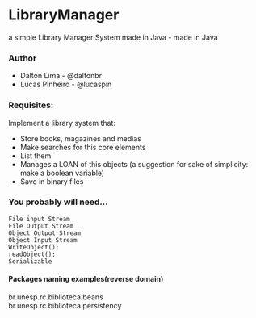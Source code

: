 # LibraryManager
a simple Library Manager System made in Java - made in Java

### Author

* Dalton Lima - @daltonbr
* Lucas Pinheiro - @lucaspin

### Requisites: 
Implement a library system that:
* Store books, magazines and medias
* Make searches for this core elements
* List them
* Manages a LOAN of this objects (a suggestion for sake of simplicity: make
a boolean variable)
* Save in binary files

### You probably will need...
    File input Stream
    File Output Stream
    Object Output Stream
    Object Input Stream
    WriteObject();
    readObject();
    Serializable

#### Packages naming examples(reverse domain)  
br.unesp.rc.biblioteca.beans  
br.unesp.rc.biblioteca.persistency
